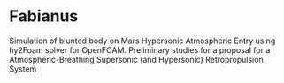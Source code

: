 # Fabianus
Simulation of blunted body on Mars Hypersonic Atmospheric Entry using hy2Foam solver for OpenFOAM. Preliminary studies for a proposal for a Atmospheric-Breathing Supersonic (and Hypersonic) Retropropulsion System
